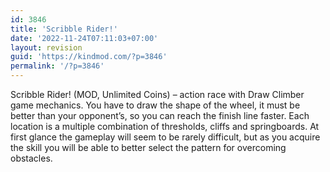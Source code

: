 ```yaml
---
id: 3846
title: 'Scribble Rider!'
date: '2022-11-24T07:11:03+07:00'
layout: revision
guid: 'https://kindmod.com/?p=3846'
permalink: '/?p=3846'
---
```


Scribble Rider! (MOD, Unlimited Coins) – action race with Draw Climber game mechanics. You have to draw the shape of the wheel, it must be better than your opponent’s, so you can reach the finish line faster. Each location is a multiple combination of thresholds, cliffs and springboards. At first glance the gameplay will seem to be rarely difficult, but as you acquire the skill you will be able to better select the pattern for overcoming obstacles.